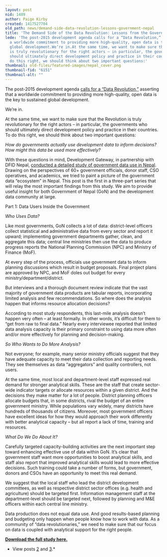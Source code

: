 ```yaml
---
layout: post
nid: 1489
author: Paige Kirby
created: 1417527704
old_path: news/demand-side-data-revolution-lessons-government-nepal
title: 'The Demand Side of the Data Revolution: Lessons from the Government of Nepal'
lede: 'The post-2015 development agenda calls for a “Data Revolution,” asserting that
  a worldwide commitment to providing more high-quality, open data is the key to sustained
  global development.We’re in.At the same time, we want to make sure that the Revolution
  is truly revolutionary for the right actors – in particular, the governments who
  should ultimately direct development policy and practice in their countries. To
  do this right, we should think about two important questions:'
thumbnail: old-files/featured-images/nepal_cover.png
thumbnail-fid: "6151"
thumbnail-alt: ""
---
```


The post-2015 development agenda [calls for a “Data Revolution,”](http://post2015.org/category/data-revolution-2/) asserting that a worldwide commitment to providing more high-quality, open data is the key to sustained global development.

We’re in.

At the same time, we want to make sure that the Revolution is truly revolutionary for the right actors – in particular, the governments who should ultimately direct development policy and practice in their countries. To do this right, we should think about two important questions:

*How do governments actually use development data to inform decisions?*
*How might this data be used more effectively?*

With these questions in mind, Development Gateway, in partnership with DFID Nepal, [conducted a detailed study of government data use in Nepal](/assets/webfm/pdfs/understanding_government_data_use_in_nepal_final.pdf). Drawing on the perspectives of 60+ government officials, donor staff, CSO operatives, and academics, we tried to paint a picture of the government data “ecosystem” in Nepal. This post is the first in a three-part series that will relay the most important findings from this study. We aim to provide useful insight for both Government of Nepal (GoN) and the development data community at large.

Part 1: Data Users Inside the Government

*Who Uses Data?*

Like most governments, GoN collects a lot of data: district-level officers collect statistical and administrative data from every sector and report it upward; implementing government departments gather, clean, and aggregate this data; central line ministries then use the data to produce progress reports the National Planning Commission (NPC) and Ministry of Finance (MoF).

At every step of the process, officials use government data to inform planning discussions which result in budget proposals. Final project plans are approved by NPC, and MoF doles out budget for every ministry/department/district.

But interviews and a thorough document review indicate that the vast majority of government data products are tabular reports, incorporating limited analysis and few recommendations. So where does the analysis happen that informs resource allocation decisions?

According to most study respondents, this last-mile analysis doesn’t happen very often – at least formally. In other words, it’s difficult for them to “get from raw to final data.” Nearly every interviewee reported that limited data analysis capacity is their primary constraint to using data more often and/or more effectively for planning and decision-making.

*So Who Wants to Do More Analysis?*

Not everyone; for example, many senior ministry officials suggest that they have adequate capacity to meet their data collection and reporting needs. They see themselves as data “aggregators” and quality controllers, not users.

At the same time, most local and department-level staff expressed real demand for stronger analytical skills. These are the staff that create sector-wide indicator targets or allocate resources within a given district. And the decisions they make matter for a lot of people. District planning officers allocate budgets that, in some districts, rival the budget of an entire government ministry. While populations vary widely, many districts have hundreds of thousands of citizens. Moreover, most government officers have excellent ideas for how they would approach their work differently with better analytical capacity – but all report a lack of time, training and resources.

*What Do We Do About It?*

Carefully targeted capacity-building activities are the next important step toward enhancing effective use of data within GoN. It’s clear that government staff want more opportunities to boost analytical skills, and staff also report that improved analytical skills would lead to more effective decisions. Such training could take a number of forms, but government, donors and CSOs have an opportunity to meet this real demand.

We suggest that the local staff who lead the district development committees, as well as respective district sector offices (e.g. health and agriculture) should be targeted first. Information management staff at the department-level should be targeted next, followed by planning and M&E officers within each central line ministry.

Data production does not equal data use. And good results-based planning and budgeting only happen when people know how to work with data. As a community of “data revolutionaries,” we need to make sure that our focus on data is coupled with analytical support for the right people.

**[Download the full study here.](/assets/webfm/pdfs/understanding_government_data_use_in_nepal_final.pdf)**

* View posts [2](/news/lessons-nepal-data-incentives-champions) and [3](/news/lessons-nepal-getting-government-data-everyone-else).*
